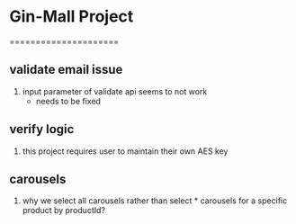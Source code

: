 # Gin-Mall Project
=====================

## validate email issue
1. input parameter of validate api seems to not work
    - needs to be fixed

## verify logic
1. this project requires user to maintain their own AES key

## carousels
1. why we select all carousels rather than select * carousels for a specific product by productId?